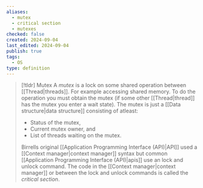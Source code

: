 ```yaml
---
aliases:
  - mutex
  - critical section
  - mutexes
checked: false
created: 2024-09-04
last_edited: 2024-09-04
publish: true
tags:
  - OS
type: definition
---
```

>[!tldr] Mutex
> A *mutex* is a lock on some shared operation between [[Thread|threads]]. For example accessing shared memory. To do the operation you must obtain the mutex (if some other [[Thread|thread]] has the mutex you enter a wait state). The mutex is just a [[Data structure|data structure]] consisting of atleast:
> - Status of the mutex,
> - Current mutex owner, and
> - List of threads waiting on the mutex.
> 
> Birrells original [[Application Programming Interface (API)|API]] used a [[Context manager|context manager]] syntax but common [[Application Programming Interface (API)|apis]] use an lock and unlock command. The code in the [[Context manager|context manager]] or between the lock and unlock commands is called the *critical section*.

